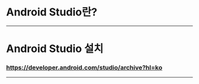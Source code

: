 
# Android Studio란?




-----

# Android Studio 설치


### https://developer.android.com/studio/archive?hl=ko





------
